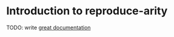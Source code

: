 # Introduction to reproduce-arity

TODO: write [great documentation](http://jacobian.org/writing/what-to-write/)
